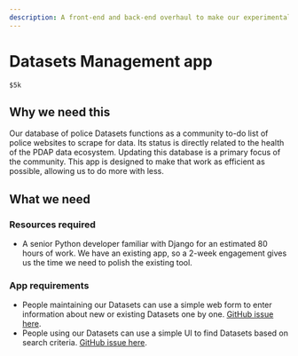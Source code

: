 ```yaml
---
description: A front-end and back-end overhaul to make our experimental web app official.
---
```


# Datasets Management app

`$5k`

## Why we need this

Our database of police Datasets functions as a community to-do list of police websites to scrape for data. Its status is directly related to the health of the PDAP data ecosystem. Updating this database is a primary focus of the community. This app is designed to make that work as efficient as possible, allowing us to do more with less.

## What we need

### Resources required

* A senior Python developer familiar with Django for an estimated 80 hours of work. We have an existing app, so a 2-week engagement gives us the time we need to polish the existing tool.

### App requirements

* People maintaining our Datasets can use a simple web form to enter information about new or existing Datasets one by one. [GitHub issue here](https://github.com/Police-Data-Accessibility-Project/PDAP-Datasets-App/issues/31).
* People using our Datasets can use a simple UI to find Datasets based on search criteria. [GitHub issue here](https://github.com/Police-Data-Accessibility-Project/PDAP-Datasets-App/issues/1).
